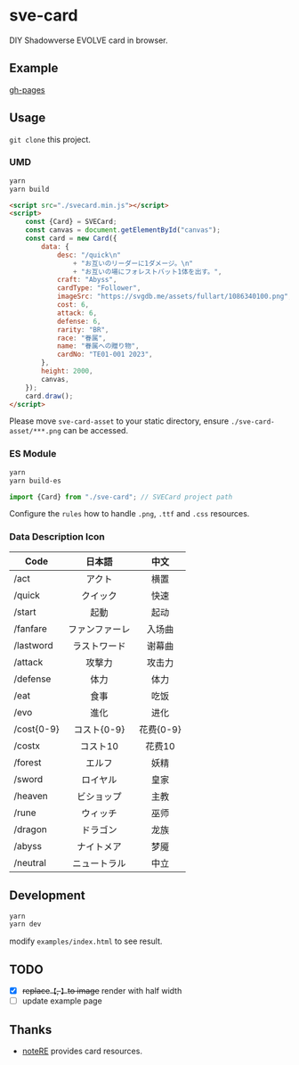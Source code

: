 # sve-card

DIY Shadowverse EVOLVE card in browser.

## Example

[gh-pages](https://haoxuan8.github.io/sve-card/)

## Usage

`git clone` this project.

### UMD

```bash
yarn
yarn build
```

```html
<script src="./svecard.min.js"></script>
<script>
    const {Card} = SVECard;
    const canvas = document.getElementById("canvas");
    const card = new Card({
        data: {
            desc: "/quick\n"
                + "お互いのリーダーに1ダメージ。\n"
                + "お互いの場にフォレストバット1体を出す。",
            craft: "Abyss",
            cardType: "Follower",
            imageSrc: "https://svgdb.me/assets/fullart/1086340100.png",
            cost: 6,
            attack: 6,
            defense: 6,
            rarity: "BR",
            race: "眷属",
            name: "眷属への贈り物",
            cardNo: "TE01-001 2023",
        },
        height: 2000,
        canvas,
    });
    card.draw();
</script>
```

Please move `sve-card-asset` to your static directory, ensure `./sve-card-asset/***.png` can be accessed.

### ES Module

```bash
yarn
yarn build-es
```

```javascript
import {Card} from "./sve-card"; // SVECard project path
```

Configure the `rules` how to handle `.png`, `.ttf` and `.css` resources.

### Data Description Icon

| Code       | 日本語　|   中文    |
|------------|:-------:|:-------:|
| /act       | アクト |   横置    |
| /quick     | クイック |   快速    |
| /start     | 起動 |   起动    |
| /fanfare   | ファンファーレ |  入场曲   |
| /lastword  | ラストワード |   谢幕曲   |
| /attack    | 攻撃力 |  攻击力   |
| /defense   | 体力 |  体力    |
| /eat | 食事 |  吃饭    |
| /evo | 進化 |  进化    |
| /cost{0-9} | コスト{0-9} | 花费{0-9} |  
| /costx| コスト10 |  花费10   |
| /forest | エルフ | 妖精 |
| /sword | ロイヤル | 皇家 |
| /heaven | ビショップ | 主教 |
| /rune | ウィッチ | 巫师 |
| /dragon | ドラゴン | 龙族 |
| /abyss | ナイトメア | 梦魇 |
| /neutral | ニュートラル | 中立 |

## Development

```bash
yarn
yarn dev
```

modify `examples/index.html` to see result.

## TODO

- [x] ~~replace`【`, `】`to image~~ render with half width
- [ ] update example page

## Thanks

- [noteRE]() provides card resources.
